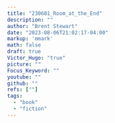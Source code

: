 ```yaml
---
title: "230601_Room_at_the_End"
description: ""
author: "Brent Stewart"
date: "2023-08-06T21:02:17-04:00"
markup: 'mmark'
math: false
draft: true
Victor_Hugo: "true"
picture: ""
Focus_Keyword: ""
youtube: ""
github: ""
refs: [""]
tags:
  - "book"
  - "fiction"
---
```


